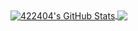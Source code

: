 <a href="https://github.com/422404">
  <img align="center" src="https://github-readme-stats.vercel.app/api?username=asadzia&show_icons=true&line_height=40&count_private=true&theme=dark" alt="422404's GitHub Stats" />
</a>

<a href="https://github.com/422404">
  <img align="center" src="https://github-readme-stats.vercel.app/api/top-langs/?username=asadzia&&hide=cmake&langs_count=5&line_height=35&theme=dark" />
</a>
